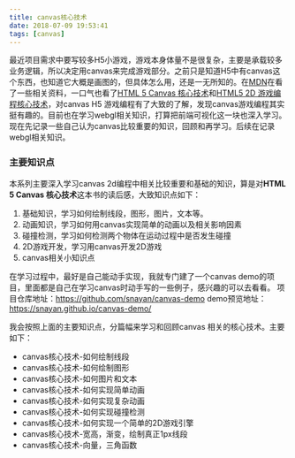 ```yaml
---
title: canvas核心技术
date: 2018-07-09 19:53:41
tags: [canvas]
---
```


最近项目需求中要写较多H5小游戏，游戏本身体量不是很复杂，主要是承载较多业务逻辑，所以决定用canvas来完成游戏部分。之前只是知道H5中有canvas这个东西，也知道它大概是画图的，但具体怎么用，还是一无所知的。在[MDN](https://developer.mozilla.org/en-US/docs/Web/API/Canvas_API/Tutorial)在看了一些相关资料，一口气也看了[HTML 5 Canvas 核心技术](https://book.douban.com/subject/24533314/)和[HTML5 2D 游戏编程核心技术](https://book.douban.com/subject/27088021/)，对canvas H5 游戏编程有了大致的了解，发现canvas游戏编程其实挺有趣的。目前也在学习webgl相关知识，打算把前端可视化这一块也深入学习。现在先记录一些自己认为canvas比较重要的知识，回顾和再学习。后续在记录webgl相关知识。

### 主要知识点

本系列主要深入学习canvas 2d编程中相关比较重要和基础的知识，算是对**HTML 5 Canvas 核心技术**这本书的读后感，大致知识点如下：

1. 基础知识，学习如何绘制线段，图形，图片，文本等。
2. 动画知识，学习如何用canvas实现简单的动画以及相关影响因素
3. 碰撞检测，学习如何检测两个物体在运动过程中是否发生碰撞
4. 2D游戏开发，学习用canvas开发2D游戏
5. canvas相关小知识点

在学习过程中，最好是自己能动手实现，我就专门建了一个canvas demo的项目，里面都是自己在学习canvas时动手写的一些例子，感兴趣的可以去看看。
项目仓库地址：https://github.com/snayan/canvas-demo
demo预览地址：https://snayan.github.io/canvas-demo/

我会按照上面的主要知识点，分篇幅来学习和回顾canvas 相关的核心技术。主要如下：

* canvas核心技术-如何绘制线段
* canvas核心技术-如何绘制图形
* canvas核心技术-如何图片和文本
* canvas核心技术-如何实现简单动画
* canvas核心技术-如何实现复杂动画
* canvas核心技术-如何实现碰撞检测
* canvas核心技术-如何实现一个简单的2D游戏引擎
* canvas核心技术-宽高，渐变，绘制真正1px线段
* canvas核心技术-向量，三角函数